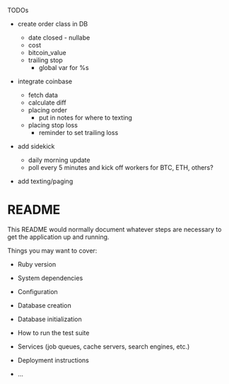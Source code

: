 
TODOs
- create order class in DB
  - date closed - nullabe
  - cost
  - bitcoin_value
  - trailing stop
    - global var for %s

- integrate coinbase
  - fetch data
  - calculate diff
  - placing order
    - put in notes for where to texting
  - placing stop loss
    - reminder to set trailing loss

- add sidekick
  - daily morning update
  - poll every 5 minutes and kick off workers for BTC, ETH, others?

- add texting/paging


# README

This README would normally document whatever steps are necessary to get the
application up and running.

Things you may want to cover:

* Ruby version

* System dependencies

* Configuration

* Database creation

* Database initialization

* How to run the test suite

* Services (job queues, cache servers, search engines, etc.)

* Deployment instructions

* ...
